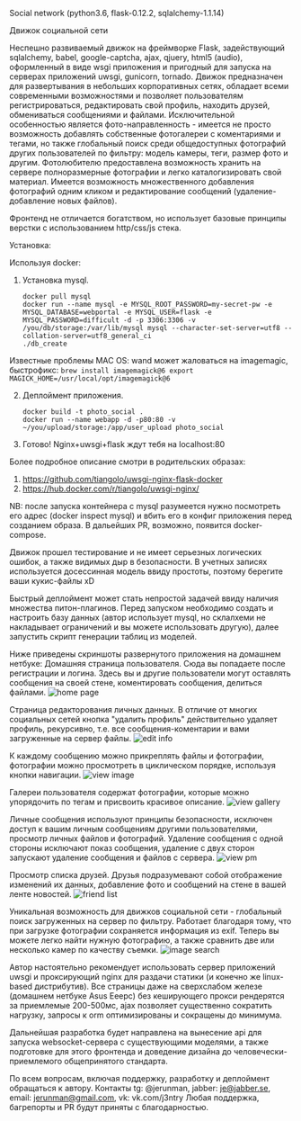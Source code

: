 Social network
(python3.6, flask-0.12.2, sqlalchemy-1.1.14)

Движок социальной сети

Неспешно развиваемый движок на фреймворке Flask, задействующий sqlalchemy, babel, google-captcha, ajax, qjuery, html5 (audio), оформленный в виде wsgi приложения и пригодный для запуска на серверах приложений uwsgi, gunicorn, tornado.
Движок предназначен для развертывания в небольших корпоративных сетях, обладает всеми современными возможностями и позволяет пользователям регистрироваться, редактировать свой профиль, находить друзей, обмениваться сообщениями и файлами. Исключительной особенностью является фото-направленность - имеется не просто возможность добавлять собственные фотогалереи с коментариями и тегами, но также глобальный поиск среди общедоступных фотографий других пользователей по фильтру: модель камеры, теги, размер фото и другим. Фотолюбителю предоставлена возможность хранить на сервере полноразмерные фотографии и легко каталогизировать свой материал. Имеется возможность множественного добавления фотографий одним кликом и редактирование сообщений (удаление-добавление новых файлов).

Фронтенд не отличается богатством, но использует базовые принципы верстки с использованием http/css/js стека.


Установка:

Используя docker:
1) Установка mysql.
    ```
    docker pull mysql
    docker run --name mysql -e MYSQL_ROOT_PASSWORD=my-secret-pw -e MYSQL_DATABASE=webportal -e MYSQL_USER=flask -e MYSQL_PASSWORD=difficult -d -p 3306:3306 -v /you/db/storage:/var/lib/mysql mysql --character-set-server=utf8 --collation-server=utf8_general_ci
    ./db_create
    ```
Известные проблемы MAC OS: wand может жаловаться на imagemagic, быстрофикс:
    ```
    brew install imagemagick@6
    export MAGICK_HOME=/usr/local/opt/imagemagick@6
    ```

2) Деплоймент приложения.
    ```
    docker build -t photo_social .
    docker run --name webapp -d -p80:80 -v ~/you/upload/storage:/app/user_upload photo_social
    ```
3) Готово! Nginx+uwsgi+flask ждут тебя на localhost:80

Более подробное описание смотри в родительских образах:
1) https://github.com/tiangolo/uwsgi-nginx-flask-docker
2) https://hub.docker.com/r/tiangolo/uwsgi-nginx/

NB: после запуска контейнера с mysql разумеется нужно посмотреть его адрес (docker inspect mysql) и вбить его в конфиг приложения перед созданием образа. В дальейших PR, возможно, появится docker-compose.


Движок прошел тестирование и не имеет серьезных логических ошибок, а также видимых дыр в безопасности. В учетных записях используется досессинная модель ввиду простоты, поэтому берегите ваши кукис-файлы xD

Быстрый деплоймент может стать непростой задачей ввиду наличия множества питон-плагинов. Перед запуском необходимо создать и настроить базу данных (автор использует mysql, но склалхеми не накладывает ограничений и вы можете использовать другую), далее запустить скрипт генерации таблиц из моделей.

Ниже приведены скриншоты развернутого приложения на домашнем нетбуке:
Домашняя страница пользователя. Сюда вы попадаете после регистрации и логина. Здесь вы и другие пользователи могут оставлять сообщения на своей стене, коментировать сообщения, делиться файлами.
![home page](http://i.imgur.com/VJM4yWW.png "домашняя страница")

Страница редакторования личных данных. В отличие от многих социальных сетей кнопка "удалить профиль" действительно удаляет профиль, рекурсивно, т.е. все сообщения-коментарии и вами загруженные на сервер файлы.
![edit info](http://i.imgur.com/ZFztwSI.png "редактирование личных данных")

К каждому сообщению можно прикреплять файлы и фотографии, фотографии можно просмотреть в циклическом порядке, используя кнопки навигации.
![view image](http://i.imgur.com/eIbBjp7.png "просмотр картинок в сообщении")

Галереи пользователя содержат фотографии, которые можно упорядочить по тегам и присвоить красивое описание.
![view gallery](http://i.imgur.com/mK1kLoU.png "просмотр галереи")

Личные сообщения используют принципы безопасности, исключен доступ к вашим личным сообщениям другими пользователями, просмотр личных файлов и фотографий. Удаление сообщения с одной стороны исключают показ сообщения, удаление с двух сторон запускают удаление сообщения и файлов с сервера.
![view pm](http://i.imgur.com/Eolyag7.png "просмотр личных сообщений")

Просмотр списка друзей. Друзья подразумевают собой отображение изменений их данных, добавление фото и сообщений на стене в вашей ленте новостей.
![friend list](http://i.imgur.com/mTiNO5Z.png "поиск среди друзей")

Уникальная возможность для движков социальной сети - глобальный поиск загруженных на сервер по фильтру. Работает благодаря тому, что при загрузке фотографии сохраняется информация из exif. Теперь вы можете легко найти нужную фотографию, а также сравнить две или несколько камер по качеству съемки.
![image search](http://i.imgur.com/yDvyyfH.png "глобальный поиск изображений по фильтру")

Автор настоятельно рекомендует использовать сервер приложений uwsgi и проксирующий nginx для раздачи статики (и конечно же linux-based дистрибутив). Все страницы даже на сверхслабом железе (домашнем нетбуке Asus Eeepc) без кеширующего прокси рендерятся за приемлемые 200-500мс, ajax позволяет существенно сократить нагрузку, запросы к orm оптимизированы и сокращены до минимума.

Дальнейшая разработка будет направлена на вынесение api для запуска websocket-сервера с существующими моделями, а также подготовке для этого фронтенда и доведение дизайна до человечески-приемлемого общепринятого стандарта.

По всем вопросам, включая поддержку, разработку и деплоймент обращаться к автору. Контакты tg: @jerunman, jabber: je@jabber.se, email: jerunman@gmail.com, vk: vk.com/j3ntry
Любая поддержка, багрепорты и PR будут приняты с благодарностью.
